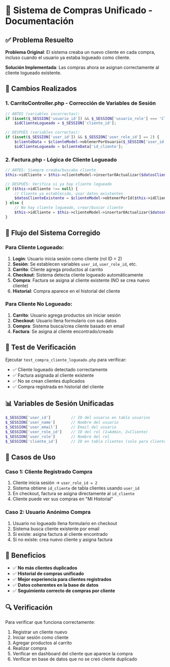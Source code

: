 # 🛒 Sistema de Compras Unificado - Documentación

## ✅ Problema Resuelto

**Problema Original**: El sistema creaba un nuevo cliente en cada compra, incluso cuando el usuario ya estaba logueado como cliente.

**Solución Implementada**: Las compras ahora se asignan correctamente al cliente logueado existente.

## 🔧 Cambios Realizados

### 1. CarritoController.php - Corrección de Variables de Sesión
```php
// ANTES (variables incorrectas):
if (isset($_SESSION['usuario_id']) && $_SESSION['usuario_role'] === 'Cliente') {
    $idClienteLogueado = $_SESSION['cliente_id'];

// DESPUÉS (variables correctas):
if (isset($_SESSION['user_id']) && $_SESSION['user_role_id'] == 2) {
    $clienteData = $clienteModel->obtenerPorUsuario($_SESSION['user_id']);
    $idClienteLogueado = $clienteData['id_cliente'];
```

### 2. Factura.php - Lógica de Cliente Logueado
```php
// ANTES: Siempre creaba/buscaba cliente
$this->idCliente = $this->clienteModel->insertarOActualizar($datosCliente);

// DESPUÉS: Verifica si ya hay cliente logueado
if ($this->idCliente !== null) {
    // Cliente ya establecido, usar datos existentes
    $datosClienteExistente = $clienteModel->obtenerPorId($this->idCliente);
} else {
    // No hay cliente logueado, crear/buscar cliente
    $this->idCliente = $this->clienteModel->insertarOActualizar($datosCliente);
}
```

## 🔄 Flujo del Sistema Corregido

### Para Cliente Logueado:
1. **Login**: Usuario inicia sesión como cliente (rol ID = 2)
2. **Sesión**: Se establecen variables `user_id`, `user_role_id`, etc.
3. **Carrito**: Cliente agrega productos al carrito
4. **Checkout**: Sistema detecta cliente logueado automáticamente
5. **Compra**: Factura se asigna al cliente existente (NO se crea nuevo cliente)
6. **Historial**: Compra aparece en el historial del cliente

### Para Cliente No Logueado:
1. **Carrito**: Usuario agrega productos sin iniciar sesión
2. **Checkout**: Usuario llena formulario con sus datos
3. **Compra**: Sistema busca/crea cliente basado en email
4. **Factura**: Se asigna al cliente encontrado/creado

## 🧪 Test de Verificación

Ejecutar `test_compra_cliente_logueado.php` para verificar:
- ✅ Cliente logueado detectado correctamente
- ✅ Factura asignada al cliente existente
- ✅ No se crean clientes duplicados
- ✅ Compra registrada en historial del cliente

## 📊 Variables de Sesión Unificadas

```php
$_SESSION['user_id']         // ID del usuario en tabla usuarios
$_SESSION['user_name']       // Nombre del usuario
$_SESSION['user_email']      // Email del usuario
$_SESSION['user_role_id']    // ID del rol (1=Admin, 2=Cliente)
$_SESSION['user_role']       // Nombre del rol
$_SESSION['cliente_id']      // ID en tabla clientes (solo para clientes)
```

## 🎯 Casos de Uso

### Caso 1: Cliente Registrado Compra
1. Cliente inicia sesión → `user_role_id = 2`
2. Sistema obtiene `id_cliente` de tabla clientes usando `user_id`
3. En checkout, factura se asigna directamente al `id_cliente`
4. Cliente puede ver sus compras en "Mi Historial"

### Caso 2: Usuario Anónimo Compra
1. Usuario no logueado llena formulario en checkout
2. Sistema busca cliente existente por email
3. Si existe: asigna factura al cliente encontrado
4. Si no existe: crea nuevo cliente y asigna factura

## 🚀 Beneficios

- ✅ **No más clientes duplicados**
- ✅ **Historial de compras unificado**
- ✅ **Mejor experiencia para clientes registrados**
- ✅ **Datos coherentes en la base de datos**
- ✅ **Seguimiento correcto de compras por cliente**

## 🔍 Verificación

Para verificar que funciona correctamente:
1. Registrar un cliente nuevo
2. Iniciar sesión como cliente
3. Agregar productos al carrito
4. Realizar compra
5. Verificar en dashboard del cliente que aparece la compra
6. Verificar en base de datos que no se creó cliente duplicado
